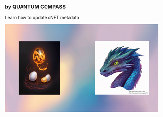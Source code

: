 <H3>by <a href="https://quantumcompass.xysz">QUANTUM COMPASS</a></H3>
<p>Learn how to update cNFT metadata</p>
<img src="/image.png" width="500px" />